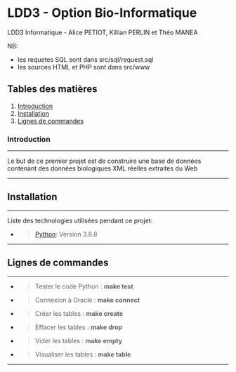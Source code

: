 # LDD3 - Option Bio-Informatique
LDD3 Informatique - Alice PETIOT, Killian PERLIN et Théo MANEA


NB:
- les requetes SQL sont dans src/sql/request.sql
- les sources HTML et PHP sont dans src/www


## Tables des matières
1. [Introduction](#introduction)
2. [Installation](#installation)
3. [Lignes de commandes](#lignesdecommandes)

### Introduction
***
Le but de ce premier projet est de construire une base de données contenant des données biologiques XML réelles extraites du Web
***
## __Installation__
***
Liste des technologies utilisées pendant ce projet:
* >[Python](https://www.python.org/): Version 3.8.8
***
## __Lignes de commandes__
***
* > Tester le code Python : **make test**
* > Connexion à Oracle : **make connect**
* > Créer les tables : **make create**
* > Effacer les tables : **make drop**
* > Vider les tables : **make empty**
* > Visualiser les tables : **make table**
***
